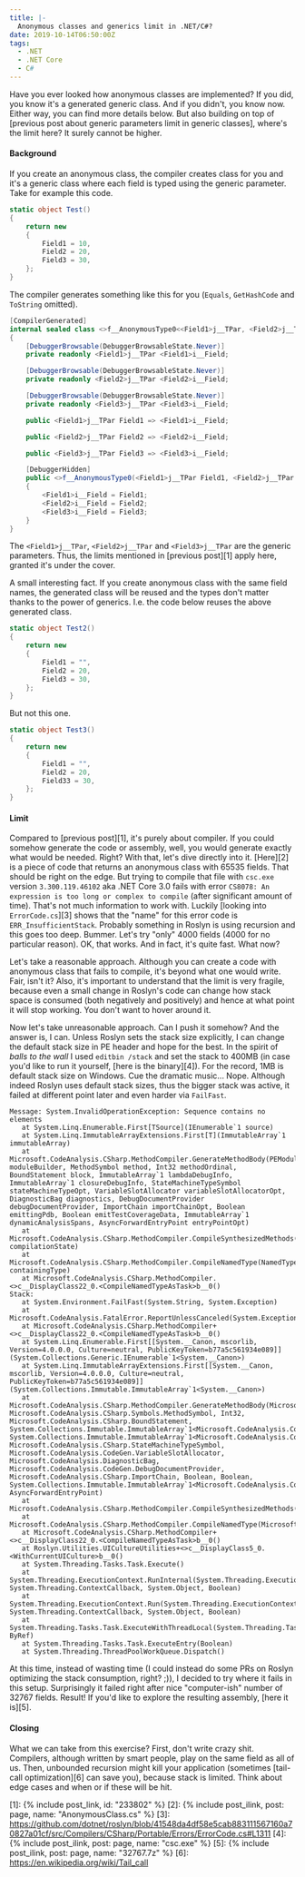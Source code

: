 ```yaml
---
title: |-
  Anonymous classes and generics limit in .NET/C#?
date: 2019-10-14T06:50:00Z
tags:
  - .NET
  - .NET Core
  - C#
---
```

Have you ever looked how anonymous classes are implemented? If you did, you know it's a generated generic class. And if you didn't, you know now. Either way, you can find more details below. But also building on top of [previous post about generic parameters limit in generic classes], where's the limit here? It surely cannot be higher.

<!-- excerpt -->

#### Background

If you create an anonymous class, the compiler creates class for you and it's a generic class where each field is typed using the generic parameter. Take for example this code.

```csharp
static object Test()
{
	return new
	{
		Field1 = 10,
		Field2 = 20,
		Field3 = 30,
	};
}
```

The compiler generates something like this for you (`Equals`, `GetHashCode` and `ToString` omitted).

```csharp
[CompilerGenerated]
internal sealed class <>f__AnonymousType0<<Field1>j__TPar, <Field2>j__TPar, <Field3>j__TPar>
{
	[DebuggerBrowsable(DebuggerBrowsableState.Never)]
	private readonly <Field1>j__TPar <Field1>i__Field;

	[DebuggerBrowsable(DebuggerBrowsableState.Never)]
	private readonly <Field2>j__TPar <Field2>i__Field;

	[DebuggerBrowsable(DebuggerBrowsableState.Never)]
	private readonly <Field3>j__TPar <Field3>i__Field;

	public <Field1>j__TPar Field1 => <Field1>i__Field;

	public <Field2>j__TPar Field2 => <Field2>i__Field;

	public <Field3>j__TPar Field3 => <Field3>i__Field;

	[DebuggerHidden]
	public <>f__AnonymousType0(<Field1>j__TPar Field1, <Field2>j__TPar Field2, <Field3>j__TPar Field3)
	{
		<Field1>i__Field = Field1;
		<Field2>i__Field = Field2;
		<Field3>i__Field = Field3;
	}
}
```

The `<Field1>j__TPar`, `<Field2>j__TPar` and `<Field3>j__TPar` are the generic parameters. Thus, the limits mentioned in [previous post][1] apply here, granted it's under the cover.

A small interesting fact. If you create anonymous class with the same field names, the generated class will be reused and the types don't matter thanks to the power of generics. I.e. the code below reuses the above generated class.

```csharp
static object Test2()
{
	return new
	{
		Field1 = "",
		Field2 = 20,
		Field3 = 30,
	};
}
```

But not this one.

```csharp
static object Test3()
{
	return new
	{
		Field1 = "",
		Field2 = 20,
		Field33 = 30,
	};
}
```

#### Limit

Compared to [previous post][1], it's purely about compiler. If you could somehow generate the code or assembly, well, you would generate exactly what would be needed. Right? With that, let's dive directly into it. [Here][2] is a piece of code that returns an anonymous class with 65535 fields. That should be right on the edge. But trying to compile that file with `csc.exe` version `3.300.119.46102` aka .NET Core 3.0 fails with error `CS8078: An expression is too long or complex to compile` (after significant amount of time). That's not much information to work with. Luckily [looking into `ErrorCode.cs`][3] shows that the "name" for this error code is `ERR_InsufficientStack`. Probably something in Roslyn is using recursion and this goes too deep. Bummer. Let's try "only" 4000 fields (4000 for no particular reason). OK, that works. And in fact, it's quite fast. What now?

Let's take a reasonable approach. Although you can create a code with anonymous class that fails to compile, it's beyond what one would write. Fair, isn't it? Also, it's important to understand that the limit is very fragile, because even a small change in Roslyn's code can change how stack space is consumed (both negatively and positively) and hence at what point it will stop working. You don't want to hover around it.

Now let's take unreasonable approach. Can I push it somehow? And the answer is, I can. Unless Roslyn sets the stack size explicitly, I can change the default stack size in PE header and hope for the best. In the spirit of _balls to the wall_ I used `editbin /stack` and set the stack to 400MB (in case you'd like to run it yourself, [here is the binary][4]). For the record, 1MB is default stack size on Windows. Cue the dramatic music... Nope. Although indeed Roslyn uses default stack sizes, thus the bigger stack was active, it failed at different point later and even harder via `FailFast`.

```text
Message: System.InvalidOperationException: Sequence contains no elements
   at System.Linq.Enumerable.First[TSource](IEnumerable`1 source)
   at System.Linq.ImmutableArrayExtensions.First[T](ImmutableArray`1 immutableArray)
   at Microsoft.CodeAnalysis.CSharp.MethodCompiler.GenerateMethodBody(PEModuleBuilder moduleBuilder, MethodSymbol method, Int32 methodOrdinal, BoundStatement block, ImmutableArray`1 lambdaDebugInfo, ImmutableArray`1 closureDebugInfo, StateMachineTypeSymbol stateMachineTypeOpt, VariableSlotAllocator variableSlotAllocatorOpt, DiagnosticBag diagnostics, DebugDocumentProvider debugDocumentProvider, ImportChain importChainOpt, Boolean emittingPdb, Boolean emitTestCoverageData, ImmutableArray`1 dynamicAnalysisSpans, AsyncForwardEntryPoint entryPointOpt)
   at Microsoft.CodeAnalysis.CSharp.MethodCompiler.CompileSynthesizedMethods(TypeCompilationState compilationState)
   at Microsoft.CodeAnalysis.CSharp.MethodCompiler.CompileNamedType(NamedTypeSymbol containingType)
   at Microsoft.CodeAnalysis.CSharp.MethodCompiler.<>c__DisplayClass22_0.<CompileNamedTypeAsTask>b__0()
Stack:
   at System.Environment.FailFast(System.String, System.Exception)
   at Microsoft.CodeAnalysis.FatalError.ReportUnlessCanceled(System.Exception)
   at Microsoft.CodeAnalysis.CSharp.MethodCompiler+<>c__DisplayClass22_0.<CompileNamedTypeAsTask>b__0()
   at System.Linq.Enumerable.First[[System.__Canon, mscorlib, Version=4.0.0.0, Culture=neutral, PublicKeyToken=b77a5c561934e089]](System.Collections.Generic.IEnumerable`1<System.__Canon>)
   at System.Linq.ImmutableArrayExtensions.First[[System.__Canon, mscorlib, Version=4.0.0.0, Culture=neutral, PublicKeyToken=b77a5c561934e089]](System.Collections.Immutable.ImmutableArray`1<System.__Canon>)
   at Microsoft.CodeAnalysis.CSharp.MethodCompiler.GenerateMethodBody(Microsoft.CodeAnalysis.CSharp.Emit.PEModuleBuilder, Microsoft.CodeAnalysis.CSharp.Symbols.MethodSymbol, Int32, Microsoft.CodeAnalysis.CSharp.BoundStatement, System.Collections.Immutable.ImmutableArray`1<Microsoft.CodeAnalysis.CodeGen.LambdaDebugInfo>, System.Collections.Immutable.ImmutableArray`1<Microsoft.CodeAnalysis.CodeGen.ClosureDebugInfo>, Microsoft.CodeAnalysis.CSharp.StateMachineTypeSymbol, Microsoft.CodeAnalysis.CodeGen.VariableSlotAllocator, Microsoft.CodeAnalysis.DiagnosticBag, Microsoft.CodeAnalysis.CodeGen.DebugDocumentProvider, Microsoft.CodeAnalysis.CSharp.ImportChain, Boolean, Boolean, System.Collections.Immutable.ImmutableArray`1<Microsoft.CodeAnalysis.CodeGen.SourceSpan>, AsyncForwardEntryPoint)
   at Microsoft.CodeAnalysis.CSharp.MethodCompiler.CompileSynthesizedMethods(Microsoft.CodeAnalysis.CSharp.TypeCompilationState)
   at Microsoft.CodeAnalysis.CSharp.MethodCompiler.CompileNamedType(Microsoft.CodeAnalysis.CSharp.Symbols.NamedTypeSymbol)
   at Microsoft.CodeAnalysis.CSharp.MethodCompiler+<>c__DisplayClass22_0.<CompileNamedTypeAsTask>b__0()
   at Roslyn.Utilities.UICultureUtilities+<>c__DisplayClass5_0.<WithCurrentUICulture>b__0()
   at System.Threading.Tasks.Task.Execute()
   at System.Threading.ExecutionContext.RunInternal(System.Threading.ExecutionContext, System.Threading.ContextCallback, System.Object, Boolean)
   at System.Threading.ExecutionContext.Run(System.Threading.ExecutionContext, System.Threading.ContextCallback, System.Object, Boolean)
   at System.Threading.Tasks.Task.ExecuteWithThreadLocal(System.Threading.Tasks.Task ByRef)
   at System.Threading.Tasks.Task.ExecuteEntry(Boolean)
   at System.Threading.ThreadPoolWorkQueue.Dispatch()
```

At this time, instead of wasting time (I could instead do some PRs on Roslyn optimizing the stack consumption, right? ;)), I decided to try where it fails in this setup. Surprisingly it failed right after nice "computer-ish" number of 32767 fields. Result! If you'd like to explore the resulting assembly, [here it is][5].

#### Closing

What we can take from this exercise? First, don't write crazy shit. Compilers, although written by smart people, play on the same field as all of us. Then, unbounded recursion might kill your application (sometimes [tail-call optimization][6] can save you), because stack is limited. Think about edge cases and when or if these will be hit.

[1]: {% include post_link, id: "233802" %}
[2]: {% include post_ilink, post: page, name: "AnonymousClass.cs" %}
[3]: https://github.com/dotnet/roslyn/blob/41548da4df58e5cab883111567160a70827a01cf/src/Compilers/CSharp/Portable/Errors/ErrorCode.cs#L1311
[4]: {% include post_ilink, post: page, name: "csc.exe" %}
[5]: {% include post_ilink, post: page, name: "32767.7z" %}
[6]: https://en.wikipedia.org/wiki/Tail_call